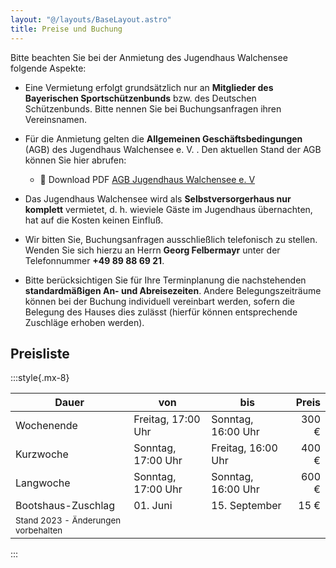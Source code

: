```yaml
---
layout: "@/layouts/BaseLayout.astro"
title: Preise und Buchung
---
```


Bitte beachten Sie bei der Anmietung des Jugendhaus Walchensee folgende Aspekte:

- Eine Vermietung erfolgt grundsätzlich nur an **Mitglieder des Bayerischen Sportschützenbunds** bzw. des Deutschen Schützenbunds. Bitte nennen Sie bei Buchungsanfragen ihren Vereinsnamen.

- Für die Anmietung gelten die **Allgemeinen Geschäftsbedingungen** (AGB) des Jugendhaus Walchensee e. V. . Den aktuellen Stand der AGB können Sie hier abrufen:

  - 📄 Download PDF [AGB Jugendhaus Walchensee e. V](/agb-jugendhaus-walchensee-2020.pdf)

- Das Jugendhaus Walchensee wird als **Selbstversorgerhaus nur komplett** vermietet, d. h. wieviele Gäste im Jugendhaus übernachten, hat auf die Kosten keinen Einfluß.

- Wir bitten Sie, Buchungsanfragen ausschließlich telefonisch zu stellen. Wenden Sie sich hierzu an Herrn **Georg Felbermayr** unter der Telefonnummer **+49 89 88 69 21**.

- Bitte berücksichtigen Sie für Ihre Terminplanung die nachstehenden **standardmäßigen An- und Abreisezeiten**. Andere Belegungszeiträume können bei der Buchung individuell vereinbart werden, sofern die Belegung des Hauses dies zulässt (hierfür können entsprechende Zuschläge erhoben werden).

## Preisliste

:::style{.mx-8}

| Dauer                                                                 | von                | bis                | Preis |
| --------------------------------------------------------------------- | ------------------ | ------------------ | ----: |
| Wochenende                                                            | Freitag, 17:00 Uhr | Sonntag, 16:00 Uhr | 300 € |
| Kurzwoche                                                             | Sonntag, 17:00 Uhr | Freitag, 16:00 Uhr | 400 € |
| Langwoche                                                             | Sonntag, 17:00 Uhr | Sonntag, 16:00 Uhr | 600 € |
| Bootshaus-Zuschlag                                                    | 01. Juni           | 15. September      |  15 € |
| <small class="opacity-75">Stand 2023 - Änderungen vorbehalten</small> |                    |                    |       |

:::
